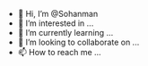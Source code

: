 - 👋 Hi, I’m @Sohanman
- 👀 I’m interested in ...
- 🌱 I’m currently learning ...
- 💞️ I’m looking to collaborate on ...
- 📫 How to reach me ...

<!---
Sohanman/Sohanman is a ✨ special ✨ repository because its `README.md` (this file) appears on your GitHub profile.
You can click the Preview link to take a look at your changes.
--->
